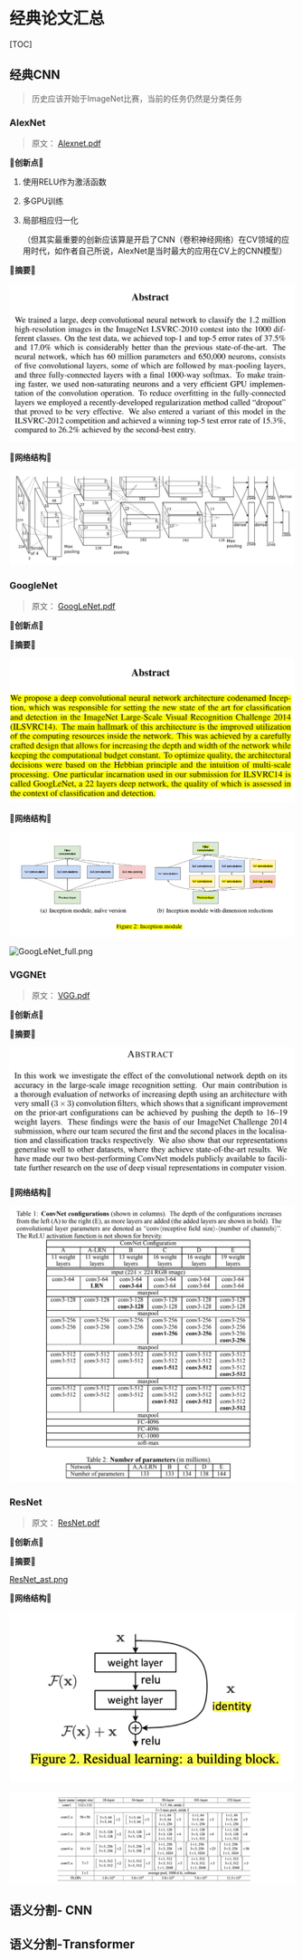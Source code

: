 # 经典论文汇总

[TOC]

## 经典CNN

> 历史应该开始于ImageNet比赛，当前的任务仍然是分类任务

### AlexNet

> 原文： [Alexnet.pdf](https://github.com/Tail-19/CV--Semantic-Segmentation-Oriented-Paper-Summary/blob/main/经典CNN/Alexnet.pdf)
>

🌟**创新点🌟**

1. 使用RELU作为激活函数

2. 多GPU训练

3. 局部相应归一化

   （但其实最重要的创新应该算是开启了CNN（卷积神经网络）在CV领域的应用时代，如作者自己所说，AlexNet是当时最大的应用在CV上的CNN模型）

**🌟摘要🌟**

 ![AlexNet_ast.png](https://github.com/Tail-19/CV--Semantic-Segmentation-Oriented-Paper-Summary/blob/main/images/classic/AlexNet_ast.png) 

**🌟网络结构🌟**

![AlexNet_full.png](https://github.com/Tail-19/CV--Semantic-Segmentation-Oriented-Paper-Summary/blob/main/images/classic/AlexNet_full.png) 

### GoogleNet

> 原文： [GoogLeNet.pdf](https://github.com/Tail-19/CV--Semantic-Segmentation-Oriented-Paper-Summary/blob/main/%E7%BB%8F%E5%85%B8CNN/GoogLeNet.pdf) 

🌟**创新点🌟**



🌟**摘要**🌟

![GoogleNet_ast.png](https://github.com/Tail-19/CV--Semantic-Segmentation-Oriented-Paper-Summary/blob/main/images/classic/GoogleNet_ast.png) 

**🌟网络结构🌟**

![GoogleNet_key.png](https://github.com/Tail-19/CV--Semantic-Segmentation-Oriented-Paper-Summary/blob/main/images/classic/GoogleNet_key.png) 

![GoogLeNet_full.png](https://github.com/Tail-19/CV--Semantic-Segmentation-Oriented-Paper-Summary/blob/main/images/classic/GoogLeNet_full.png) 

### VGGNEt

> 原文： [VGG.pdf](https://github.com/Tail-19/CV--Semantic-Segmentation-Oriented-Paper-Summary/blob/main/%E7%BB%8F%E5%85%B8CNN/VGG.pdf) 

🌟**创新点🌟**



🌟**摘要**🌟

 ![VGGNet_ast.png](https://github.com/Tail-19/CV--Semantic-Segmentation-Oriented-Paper-Summary/blob/main/images/classic/VGGNet_ast.png) 

**🌟网络结构🌟**

![VGGNet_full.png](https://github.com/Tail-19/CV--Semantic-Segmentation-Oriented-Paper-Summary/blob/main/images/classic/VGGNet_full.png) 

### ResNet

> 原文： [ResNet.pdf](https://github.com/Tail-19/CV--Semantic-Segmentation-Oriented-Paper-Summary/blob/main/%E7%BB%8F%E5%85%B8CNN/ResNet.pdf) 

🌟**创新点🌟**



🌟**摘要**🌟

 [ResNet_ast.png](https://github.com/Tail-19/CV--Semantic-Segmentation-Oriented-Paper-Summary/blob/main/images/classic/ResNet_ast.png) 

**🌟网络结构🌟**

![ResNet_key.png](https://github.com/Tail-19/CV--Semantic-Segmentation-Oriented-Paper-Summary/blob/main/images/classic/ResNet_key.png) 

![ResNet_full.png](https://github.com/Tail-19/CV--Semantic-Segmentation-Oriented-Paper-Summary/blob/main/images/classic/ResNet_full.png) 

## 语义分割- CNN

## 语义分割-Transformer